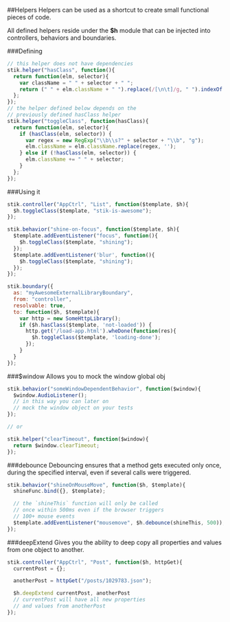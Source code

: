 ##Helpers
Helpers can be used as a shortcut to create small functional pieces of code.

All defined helpers reside under the **$h** module that can be injected into controllers, behaviors and boundaries.

###Defining
```javascript
// this helper does not have dependencies
stik.helper("hasClass", function(){
  return function(elm, selector){
    var className = " " + selector + " ";
    return (" " + elm.className + " ").replace(/[\n\t]/g, " ").indexOf(className) > -1;
  };
});
// the helper defined below depends on the
// previously defined hasClass helper
stik.helper("toggleClass", function(hasClass){
  return function(elm, selector){
    if (hasClass(elm, selector)) {
      var regex = new RegExp("\\b\\s?" + selector + "\\b", "g");
      elm.className = elm.className.replace(regex, '');
    } else if (!hasClass(elm, selector)) {
      elm.className += " " + selector;
    }
  };
});
```

###Using it
```javascript
stik.controller("AppCtrl", "List", function($template, $h){
  $h.toggleClass($template, "stik-is-awesome");
});

stik.behavior("shine-on-focus", function($template, $h){
  $template.addEventListener("focus", function(){
    $h.toggleClass($template, "shining");
  });
  $template.addEventListener('blur', function(){
    $h.toggleClass($template, "shining");
  });
});

stik.boundary({
  as: "myAwesomeExternalLibraryBoundary",
  from: "controller",
  resolvable: true,
  to: function($h, $template){
    var http = new SomeHttpLibrary();
    if ($h.hasClass($template, 'not-loaded')) {
      http.get('/load-app.html').wheDone(function(res){
        $h.toggleClass($template, 'loading-done');
      });
    }
  }
});
```


###$window
Allows you to mock the window global obj
```javascript
stik.behavior("someWindowDependentBehavior", function($window){
  $window.AudioListener();
  // in this way you can later on
  // mock the window object on your tests
});

// or

stik.helper("clearTimeout", function($window){
  return $window.clearTimeout;
});
```

###debounce
Debouncing ensures that a method gets executed only once, during the specified interval, even if several calls were triggered.

```javascript
stik.behavior("shineOnMouseMove", function($h, $template){
  shineFunc.bind({}, $template);

  // the `shineThis` function will only be called
  // once within 500ms even if the browser triggers
  // 100+ mouse events
  $template.addEventListener("mousemove", $h.debounce(shineThis, 500));
});
```

###deepExtend
Gives you the ability to deep copy all properties and values from one object to another.

```javascript
stik.controller("AppCtrl", "Post", function($h, httpGet){
  currentPost = {};

  anotherPost = httpGet("/posts/1029783.json");

  $h.deepExtend currentPost, anotherPost
  // currentPost will have all new properties
  // and values from anotherPost
});
```
